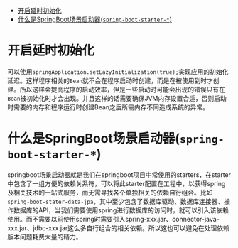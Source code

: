 <!-- TOC -->

- [开启延时初始化](#开启延时初始化)
- [什么是SpringBoot场景启动器(`spring-boot-starter-*`)](#什么是springboot场景启动器spring-boot-starter-)

<!-- /TOC -->

# 开启延时初始化
可以使用`springApplication.setLazyInitialization(true);`实现应用的初始化延迟。这样程序相关的`Bean`就不会在程序启动时创建，而是在被使用到时才创建。所以这样会提高程序的启动效率，但是一些启动时可能会出现的错误只有在`Bean`被初始化时才会出现。并且这样的话需要确保JVM内存设置合适，否则启动时需要的内存和程序运行时创建Bean之后所需内存不同造成系统的异常。

# 什么是SpringBoot场景启动器(`spring-boot-starter-*`)
springboot场景启动器就是我们在springboot项目中常使用的starters，在starter中包含了一组方便的依赖关系符，可以将此starter配置在工程中，以获得spring及相关技术的一站式服务，而无需寻找各个单独相关的依赖自行组合。比如`spring-boot-stater-data-jpa`，其中至少包含了数据库驱动、数据库连接器、操作数据库的API，当我们需要使用spring进行数据库的访问时，就可以引入该依赖使用。而不需要以前使用spring时需要引入spring-xxx.jar、connector-java-xxx.jar、jdbc-xxx.jar这么多自行组合的相关依赖。所以这也可以避免在处理依赖版本问题耗费大量的精力。



